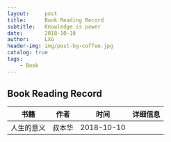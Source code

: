 ```yaml
---
layout:     post
title:      Book Reading Record
subtitle:   Knowledge is power
date:       2018-10-10
author:     LXG
header-img: img/post-bg-coffee.jpg
catalog: true
tags:
    - Book
---
```


## Book Reading Record


| 书籍          | 作者                                | 时间               | 详细信息        |
|:---------------:|:------------------------------:|:----------------:|:----------------:|
| 人生的意义       | 叔本华 | 2018-10-10 |

